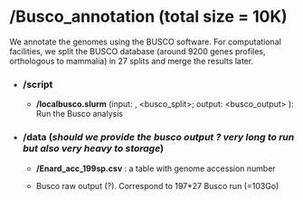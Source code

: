 # **/Busco_annotation** (total size = 10K)

We annotate the genomes using the BUSCO software. 
For computational facilities, we split the BUSCO database (around 9200 genes profiles, orthologous to mammalia) in 27 splits and merge the results later.
      
- ### **/script**

  - **/localbusco.slurm** (input: <genome>, <busco_split>; output: <busco_output> ): Run the Busco analysis
       
- ### **/data** (_should we provide the busco output ? very long to run but also very heavy to storage_)
  
  - **/Enard_acc_199sp.csv** : a table with genome accession number
    
  - Busco raw output (?). Correspond to 197*27 Busco run (=103Go)
